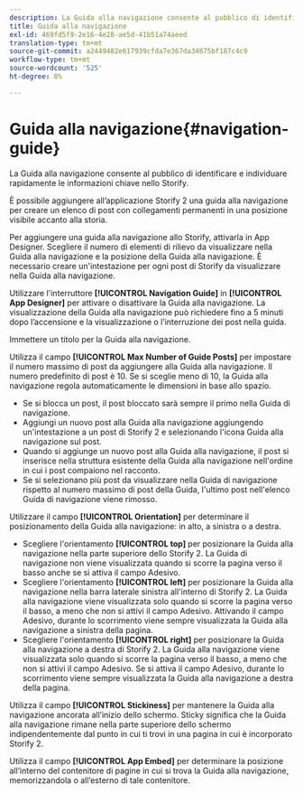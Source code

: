 ```yaml
---
description: La Guida alla navigazione consente al pubblico di identificare e individuare rapidamente le informazioni chiave nello Storify.
title: Guida alla navigazione
exl-id: 469fd5f9-2e16-4e28-ae5d-41b51a74aeed
translation-type: tm+mt
source-git-commit: a2449482e617939cfda7e367da34875bf187c4c9
workflow-type: tm+mt
source-wordcount: '525'
ht-degree: 0%

---
```


# Guida alla navigazione{#navigation-guide}

La Guida alla navigazione consente al pubblico di identificare e individuare rapidamente le informazioni chiave nello Storify.

È possibile aggiungere all’applicazione Storify 2 una guida alla navigazione per creare un elenco di post con collegamenti permanenti in una posizione visibile accanto alla storia.

Per aggiungere una guida alla navigazione allo Storify, attivarla in App Designer. Scegliere il numero di elementi di rilievo da visualizzare nella Guida alla navigazione e la posizione della Guida alla navigazione. È necessario creare un&#39;intestazione per ogni post di Storify da visualizzare nella Guida alla navigazione.

Utilizzare l&#39;interruttore **[!UICONTROL Navigation Guide]** in **[!UICONTROL App Designer]** per attivare o disattivare la Guida alla navigazione. La visualizzazione della Guida alla navigazione può richiedere fino a 5 minuti dopo l’accensione e la visualizzazione o l’interruzione dei post nella guida.

Immettere un titolo per la Guida alla navigazione.

Utilizza il campo **[!UICONTROL Max Number of Guide Posts]** per impostare il numero massimo di post da aggiungere alla Guida alla navigazione. Il numero predefinito di post è 10. Se si sceglie meno di 10, la Guida alla navigazione regola automaticamente le dimensioni in base allo spazio.

* Se si blocca un post, il post bloccato sarà sempre il primo nella Guida di navigazione.
* Aggiungi un nuovo post alla Guida alla navigazione aggiungendo un&#39;intestazione a un post di Storify 2 e selezionando l&#39;icona Guida alla navigazione sul post.
* Quando si aggiunge un nuovo post alla Guida alla navigazione, il post si inserisce nella struttura esistente della Guida alla navigazione nell&#39;ordine in cui i post compaiono nel racconto.
* Se si selezionano più post da visualizzare nella Guida di navigazione rispetto al numero massimo di post della Guida, l&#39;ultimo post nell&#39;elenco Guida di navigazione viene rimosso.

Utilizzare il campo **[!UICONTROL Orientation]** per determinare il posizionamento della Guida alla navigazione: in alto, a sinistra o a destra.

* Scegliere l&#39;orientamento **[!UICONTROL top]** per posizionare la Guida alla navigazione nella parte superiore dello Storify 2. La Guida di navigazione non viene visualizzata quando si scorre la pagina verso il basso anche se si attiva il campo Adesivo.
* Scegliere l&#39;orientamento **[!UICONTROL left]** per posizionare la Guida alla navigazione nella barra laterale sinistra all&#39;interno di Storify 2. La Guida alla navigazione viene visualizzata solo quando si scorre la pagina verso il basso, a meno che non si attivi il campo Adesivo. Attivando il campo Adesivo, durante lo scorrimento viene sempre visualizzata la Guida alla navigazione a sinistra della pagina.
* Scegliere l&#39;orientamento **[!UICONTROL right]** per posizionare la Guida alla navigazione a destra di Storify 2. La Guida alla navigazione viene visualizzata solo quando si scorre la pagina verso il basso, a meno che non si attivi il campo Adesivo. Se si attiva il campo Adesivo, durante lo scorrimento viene sempre visualizzata la Guida alla navigazione a destra della pagina.

Utilizza il campo **[!UICONTROL Stickiness]** per mantenere la Guida alla navigazione ancorata all’inizio dello schermo. Sticky significa che la Guida alla navigazione rimane nella parte superiore dello schermo indipendentemente dal punto in cui ti trovi in una pagina in cui è incorporato Storify 2.

Utilizza il campo **[!UICONTROL App Embed]** per determinare la posizione all’interno del contenitore di pagine in cui si trova la Guida alla navigazione, memorizzandola o all’esterno di tale contenitore.

